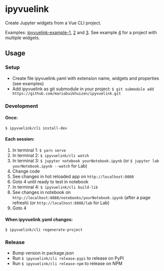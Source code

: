 # ipyvuelink

Create Jupyter widgets from a Vue CLI project.

Examples: [ipyvuelink-example-1](https://github.com/mariobuikhuizen/ipyvuelink-example-1/tree/ipyvuelink),
[2](https://github.com/mariobuikhuizen/ipyvuelink-example-2/tree/ipyvuelink) and
[3](https://github.com/mariobuikhuizen/ipyvuelink-example-3/tree/ipyvuelink). See example
[4](https://github.com/mariobuikhuizen/ipyvuelink-example-4) for a project with multiple widgets.

## Usage

### Setup
* Create file ipyvuelink.yaml with extension name, widgets and properties (see examples)
* Add ipyvuelink as git submodule in your project:
`$ git submodule add https://github.com/mariobuikhuizen/ipyvuelink.git`

### Development

#### Once:
```
$ ipyvuelink/cli install-dev
```

#### Each session:

1. In terminal 1: `$ yarn serve`
2. In terminal 2: `$ ipyvuelink/cli watch`
3. In terminal 3: `$ jupyter notebook yourNotebook.ipynb` (or `$ jupyter lab yourNotebook.ipynb --watch` for Lab)
4. Change code
5. See changes in hot reloaded app on `http://localhost:8080`
6. Goto 4 until ready to test in notebook
7. In terminal 4: `$ ipyvuelink/cli build-lib`
8. See changes in notebook on `http://localhost:8888/notebooks/yourNotebook.ipynb`
   (after a page refresh) (or `http://localhost:8888/lab` for Lab)
9. Goto 4

#### When ipyvuelink.yaml changes:
```
$ ipyvuelink/cli regenerate-project
```

### Release

* Bump version in package.json
* Run `$ ipyvuelink/cli release-pypi` to release on PyPI
* Run `$ ipyvuelink/cli release-npm` to release on NPM
